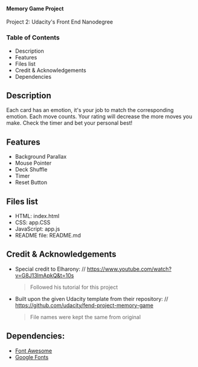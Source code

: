 #### Memory Game Project

Project 2: Udacity's Front End Nanodegree

### Table of Contents

-   Description
-   Features
-   Files list
-   Credit & Acknowledgements
-   Dependencies


## Description

Each card has an emotion, it's your job to match the corresponding emotion.
Each move counts. Your rating will decrease the more moves you make.
Check the timer and bet your personal best!

## Features

-   Background Parallax
-   Mouse Pointer
-   Deck Shuffle
-   Timer
-   Reset Button

## Files list

-   HTML: index.html
-   CSS: app.CSS
-   JavaScript: app.js
-   README file: README.md

## Credit & Acknowledgements

-   Special credit to Elharony:
    // <https://www.youtube.com/watch?v=G8J13lmApkQ&t=10s>
    > Followed his tutorial for this project

-   Built upon the given Udacity template from their repository:
    // <https://github.com/udacity/fend-project-memory-game>
    > File names were kept the same from original

## Dependencies:
-   [Font Awesome](https://fontawesome.com/)
-   [Google Fonts](https://fonts.google.com/)
